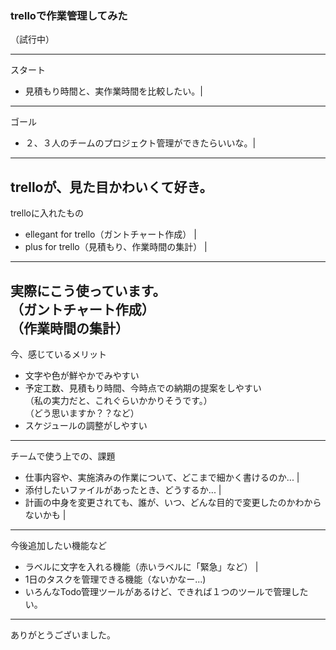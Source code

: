 ### trelloで作業管理してみた  
（試行中）

---
スタート
- 見積もり時間と、実作業時間を比較したい。|
---
ゴール
- ２、３人のチームのプロジェクト管理ができたらいいな。|
---
trelloが、見た目かわいくて好き。
---
trelloに入れたもの
- ellegant for trello（ガントチャート作成） |
- plus for trello（見積もり、作業時間の集計） |
---
実際にこう使っています。  
（ガントチャート作成）  
（作業時間の集計）
---
今、感じているメリット
- 文字や色が鮮やかでみやすい  
- 予定工数、見積もり時間、今時点での納期の提案をしやすい  
（私の実力だと、これぐらいかかりそうです。）  
（どう思いますか？？など）
- スケジュールの調整がしやすい
---
チームで使う上での、課題
- 仕事内容や、実施済みの作業について、どこまで細かく書けるのか... |
- 添付したいファイルがあったとき、どうするか... |
- 計画の中身を変更されても、誰が、いつ、どんな目的で変更したのかわからないかも |
---
今後追加したい機能など
- ラベルに文字を入れる機能（赤いラベルに「緊急」など） |
- 1日のタスクを管理できる機能（ないかなー...)
- いろんなTodo管理ツールがあるけど、できれば１つのツールで管理したい。
---
ありがとうございました。

